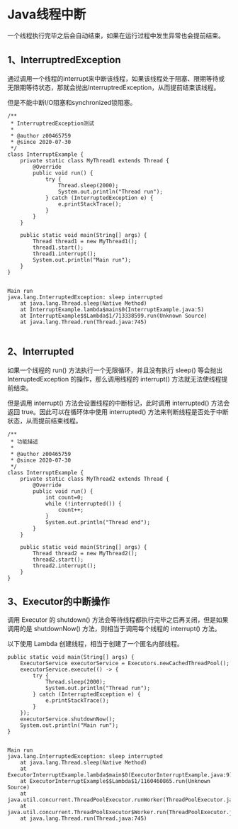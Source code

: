 # Java线程中断

一个线程执行完毕之后会自动结束，如果在运行过程中发生异常也会提前结束。

## 1、InterruptredException

通过调用一个线程的interrupt来中断该线程，如果该线程处于阻塞、限期等待或无限期等待状态，那就会抛出InterruptredException，从而提前结束该线程。

但是不能中断I/O阻塞和synchronized锁阻塞。

```
/**
 * InterruptredException测试
 *
 * @author z00465759
 * @since 2020-07-30
 */
class InterruptExample {
    private static class MyThread1 extends Thread {
        @Override
        public void run() {
            try {
                Thread.sleep(2000);
                System.out.println("Thread run");
            } catch (InterruptedException e) {
                e.printStackTrace();
            }
        }
    }

    public static void main(String[] args) {
        Thread thread1 = new MyThread1();
        thread1.start();
        thread1.interrupt();
        System.out.println("Main run");
    }
}


Main run
java.lang.InterruptedException: sleep interrupted
    at java.lang.Thread.sleep(Native Method)
    at InterruptExample.lambda$main$0(InterruptExample.java:5)
    at InterruptExample$$Lambda$1/713338599.run(Unknown Source)
    at java.lang.Thread.run(Thread.java:745)


```



## 2、Interrupted

如果一个线程的 run() 方法执行一个无限循环，并且没有执行 sleep() 等会抛出 InterruptedException 的操作，那么调用线程的 interrupt() 方法就无法使线程提前结束。

但是调用 interrupt() 方法会设置线程的中断标记，此时调用 interrupted() 方法会返回 true。因此可以在循环体中使用 interrupted() 方法来判断线程是否处于中断状态，从而提前结束线程。

```
/**
 * 功能描述
 *
 * @author z00465759
 * @since 2020-07-30
 */
class InterruptExample {
    private static class MyThread2 extends Thread {
        @Override
        public void run() {
            int count=0;
            while (!interrupted()) {
                count++;
            }
            System.out.println("Thread end");
        }
    }

    public static void main(String[] args) {
        Thread thread2 = new MyThread2();
        thread2.start();
        thread2.interrupt();
    }
}

```

## 3、Executor的中断操作

调用 Executor 的 shutdown() 方法会等待线程都执行完毕之后再关闭，但是如果调用的是 shutdownNow() 方法，则相当于调用每个线程的 interrupt() 方法。

以下使用 Lambda 创建线程，相当于创建了一个匿名内部线程。

```
public static void main(String[] args) {
    ExecutorService executorService = Executors.newCachedThreadPool();
    executorService.execute(() -> {
        try {
            Thread.sleep(2000);
            System.out.println("Thread run");
        } catch (InterruptedException e) {
            e.printStackTrace();
        }
    });
    executorService.shutdownNow();
    System.out.println("Main run");
}


Main run
java.lang.InterruptedException: sleep interrupted
    at java.lang.Thread.sleep(Native Method)
    at ExecutorInterruptExample.lambda$main$0(ExecutorInterruptExample.java:9)
    at ExecutorInterruptExample$$Lambda$1/1160460865.run(Unknown Source)
    at java.util.concurrent.ThreadPoolExecutor.runWorker(ThreadPoolExecutor.java:1142)
    at java.util.concurrent.ThreadPoolExecutor$Worker.run(ThreadPoolExecutor.java:617)
    at java.lang.Thread.run(Thread.java:745)


```

